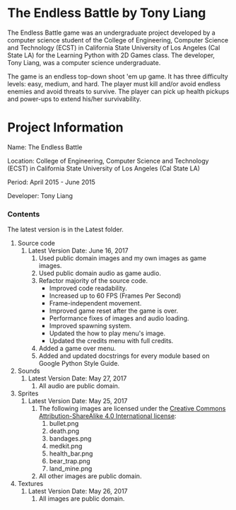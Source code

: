 # The Endless Battle by Tony Liang

The Endless Battle game was an undergraduate project developed by a computer science student of the College of Engineering, Computer Science and Technology (ECST) in California State 
University of Los Angeles (Cal State LA) for the Learning Python with 2D Games class. The developer, Tony Liang, was a computer science undergraduate.

The game is an endless top-down shoot 'em up game. It has three difficulty levels: easy, medium, and hard. The player must kill and/or avoid endless enemies and avoid threats to survive. The 
player can pick up health pickups and power-ups to extend his/her survivability.

# Project Information

Name: The Endless Battle

Location: College of Engineering, Computer Science and Technology (ECST) in California State University of Los Angeles (Cal State LA)

Period: April 2015 - June 2015

Developer: Tony Liang

### Contents

The latest version is in the Latest folder.

1. Source code
	1. Latest Version Date: June 16, 2017
		1. Used public domain images and my own images as game images.
		2. Used public domain audio as game audio.
		3. Refactor majority of the source code.
			- Improved code readability.
			- Increased up to 60 FPS (Frames Per Second)
			- Frame-independent movement.
			- Improved game reset after the game is over.
			- Performance fixes of images and audio loading.
			- Improved spawning system.
			- Updated the how to play menu's image.
			- Updated the credits menu with full credits.
		4. Added a game over menu.
		5. Added and updated docstrings for every module based on Google Python Style Guide.
2. Sounds
	1. Latest Version Date: May 27, 2017
		1. All audio are public domain.
3. Sprites
	1. Latest Version Date: May 25, 2017
		1. The following images are licensed under the [Creative Commons Attribution-ShareAlike 4.0 International license](https://creativecommons.org/licenses/by-sa/4.0/):
			1. bullet.png
			2. death.png
			3. bandages.png
			4. medkit.png
			5. health_bar.png
			6. bear_trap.png
			7. land_mine.png
		2. All other images are public domain.
4. Textures
	1. Latest Version Date: May 26, 2017
		1. All images are public domain.